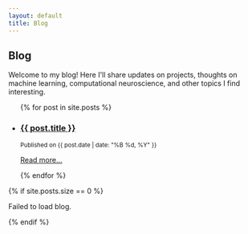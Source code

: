 ```yaml
---
layout: default
title: Blog
---
```


## Blog

Welcome to my blog! Here I'll share updates on projects, thoughts on machine learning, computational neuroscience, and other topics I find interesting.

<ul>
  {% for post in site.posts %}
    <li>
      <h3><a href="{{ post.url | relative_url }}">{{ post.title }}</a></h3>
      <p><small>Published on {{ post.date | date: "%B %d, %Y" }}</small></p>
      <p><a href="{{ post.url | relative_url }}">Read more...</a></p>
    </li>
  {% endfor %}
</ul>

{% if site.posts.size == 0 %}
  <p>Failed to load blog.</p>
{% endif %}
